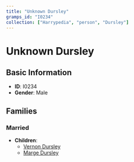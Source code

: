 ```yaml
---
title: "Unknown Dursley"
gramps_id: "I0234"
collection: ["Harrypedia", "person", "Dursley"]
---
```


# Unknown Dursley

## Basic Information

- **ID**: I0234
- **Gender**: Male

## Families

### Married

- **Children**:
  - [Vernon Dursley](//Dursley/Vernon/)
  - [Marge Dursley](//Dursley/Marge/)

